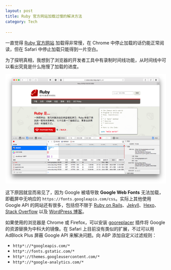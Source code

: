 ```yaml
---
layout: post
title: Ruby 官方网站加载过慢的解决方法
category: Tech

---
```


一直觉得 [Ruby 官方网站](https://www.ruby-lang.org/) 加载得非常慢，在 Chrome 中停止加载的话仍能正常阅读，但在 Safari 中停止加载只能得到一片空白。

为了探明真相，我想到了浏览器的开发者工具中有录制时间线功能，从时间线中可以看出究竟是什么拖慢了加载的进度。

![屏幕快照](/images/ruby-official-website-00.png)

<!--more-->

这下原因就显而易见了，因为 Google 被墙导致 **Google Web Fonts** 无法加载，即截屏中无响应的 `https://fonts.googleapis.com/css`。实际上其他使用 Google API 的网站还有很多，包括但不限于 [Ruby on Rails](http://rubyonrails.org/)、[Jekyll](http://jekyllrb.com/)、[Hexo](http://hexo.io/)、[Stack Overflow](https://stackoverflow.com/) 以及 [WordPress 博客](https://wordpress.org/plugins/disable-google-fonts/)。

如果使用的浏览器是 Chrome 或 Firefox，可以安装 [gooreplacer](http://liujiacai.net/gooreplacer/) 插件将 Google 的资源替换为中科大的镜像。在 Safari 上目前没有类似的扩展，不过可以用 AdBlock Plus 屏蔽 Google API 来解决问题。向 ABP 添加自定义过滤规则：

* `http*://*googleapis.com/*`
* `http*://fonts.gstatic.com/*`
* `http*://themes.googleusercontent.com/*`
* `http*://*google-analytics.com/*`
